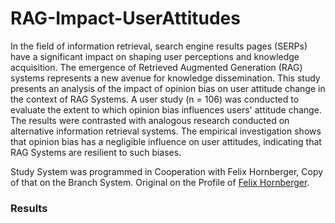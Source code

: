 # RAG-Impact-UserAttitudes

In the field of information retrieval, search engine results pages (SERPs) have a significant impact on shaping user perceptions and knowledge acquisition.  The emergence of Retrieved Augmented Generation (RAG) systems represents a new avenue for knowledge dissemination. This study presents an analysis of the impact of opinion bias on user attitude change in the context of RAG Systems. A user study (n = 106) was conducted to evaluate the extent to which opinion bias influences users' attitude change. The results were contrasted with analogous research conducted on alternative information retrieval systems.  The empirical investigation shows that opinion bias has a negligible influence on user attitudes, indicating that RAG Systems are resilient to such biases. 

Study System was programmed in Cooperation with Felix Hornberger, Copy of that on the Branch System. Original on the Profile of [Felix Hornberger]([https://github.com/Max-We](https://github.com/FelixHornberger)).

### Results
